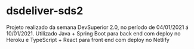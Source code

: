 # dsdeliver-sds2
Projeto realizado da semana DevSuperior 2.0, no período de 04/01/2021 á 10/01/2021. Utilizado Java + Spring Boot para back end com deploy no Heroku e TypeScript + React para front end com deploy no Netlify
